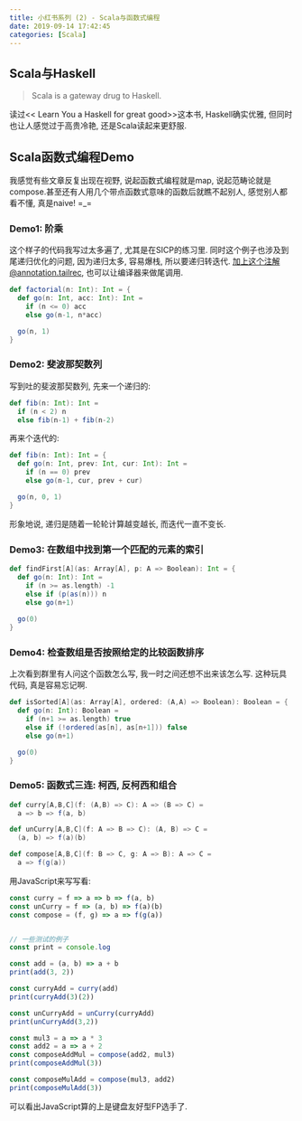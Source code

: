 ```yaml
---
title: 小红书系列 (2) - Scala与函数式编程
date: 2019-09-14 17:42:45
categories: [Scala]
---
```

## Scala与Haskell
> Scala is a gateway drug to Haskell.

读过<< Learn You a Haskell for great good>>这本书, Haskell确实优雅, 但同时也让人感觉过于高贵冷艳, 还是Scala读起来更舒服.

## Scala函数式编程Demo
我感觉有些文章反复出现在视野, 说起函数式编程就是map, 说起范畴论就是compose.甚至还有人用几个带点函数式意味的函数后就瞧不起别人, 感觉别人都看不懂, 真是naive!  =_=

### Demo1: 阶乘
这个样子的代码我写过太多遍了, 尤其是在SICP的练习里. 
同时这个例子也涉及到尾递归优化的问题, 因为递归太多, 容易爆栈, 所以要递归转迭代.
加上这个注解@annotation.tailrec, 也可以让编译器来做尾调用.

```scala
def factorial(n: Int): Int = {
  def go(n: Int, acc: Int): Int =
    if (n <= 0) acc
    else go(n-1, n*acc)

  go(n, 1)
}
```

### Demo2: 斐波那契数列
写到吐的斐波那契数列, 先来一个递归的: 
```scala
def fib(n: Int): Int = 
  if (n < 2) n
  else fib(n-1) + fib(n-2)
```

再来个迭代的: 
```scala
def fib(n: Int): Int = {
  def go(n: Int, prev: Int, cur: Int): Int =
    if (n == 0) prev
    else go(n-1, cur, prev + cur)

  go(n, 0, 1)
}
```
形象地说, 递归是随着一轮轮计算越变越长, 而迭代一直不变长.

### Demo3: 在数组中找到第一个匹配的元素的索引
```scala
def findFirst[A](as: Array[A], p: A => Boolean): Int = {
  def go(n: Int): Int =
    if (n >= as.length) -1
    else if (p(as(n))) n
    else go(n+1)
  
  go(0)
}
```

### Demo4: 检查数组是否按照给定的比较函数排序
上次看到群里有人问这个函数怎么写, 我一时之间还想不出来该怎么写. 这种玩具代码, 真是容易忘记啊.
```scala
def isSorted[A](as: Array[A], ordered: (A,A) => Boolean): Boolean = {
  def go(n: Int): Boolean =
    if (n+1 >= as.length) true
    else if (!ordered(as[n], as[n+1])) false
    else go(n+1)

  go(0)
}
```

### Demo5: 函数式三连: 柯西, 反柯西和组合
```Scala
def curry[A,B,C](f: (A,B) => C): A => (B => C) =
  a => b => f(a, b)

def unCurry[A,B,C](f: A => B => C): (A, B) => C =
  (a, b) => f(a)(b)

def compose[A,B,C](f: B => C, g: A => B): A => C =
  a => f(g(a))
```

用JavaScript来写写看:   
```JavaScript
const curry = f => a => b => f(a, b)
const unCurry = f => (a, b) => f(a)(b)
const compose = (f, g) => a => f(g(a))


// 一些测试的例子
const print = console.log

const add = (a, b) => a + b
print(add(3, 2))

const curryAdd = curry(add)
print(curryAdd(3)(2))

const unCurryAdd = unCurry(curryAdd)
print(unCurryAdd(3,2))

const mul3 = a => a * 3
const add2 = a => a + 2
const composeAddMul = compose(add2, mul3)
print(composeAddMul(3))

const composeMulAdd = compose(mul3, add2)
print(composeMulAdd(3))
```

可以看出JavaScript算的上是键盘友好型FP选手了.